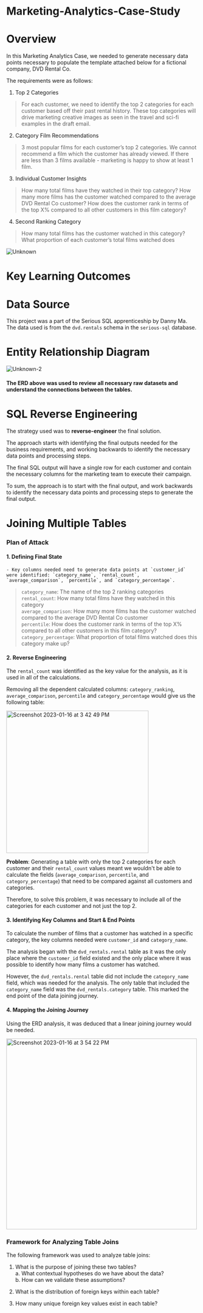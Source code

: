 # Marketing-Analytics-Case-Study
# Overview 
In this Marketing Analytics Case, we needed to generate necessary data points necessary to populate the template attached below for a fictional company, DVD Rental Co. 

The requirements were as follows: 
1. Top 2 Categories 
> For each customer, we need to identify the top 2 categories for each customer based off their past rental history. These top categories will drive marketing creative images as seen in the travel and sci-fi examples in the draft email.

2. Category Film Recommendations
> 3 most popular films for each customer’s top 2 categories. We cannot recommend a film which the customer has already viewed. If there are less than 3 films available - marketing is happy to show at least 1 film.

3. Individual Customer Insights
> How many total films have they watched in their top category?
> How many more films has the customer watched compared to the average DVD Rental Co customer?
> How does the customer rank in terms of the top X% compared to all other customers in this film category?

4. Second Ranking Category
> How many total films has the customer watched in this category?
> What proportion of each customer’s total films watched does

![Unknown](https://user-images.githubusercontent.com/55969501/212595517-b2f4d547-b1b4-4eca-b31a-912e0de1f0be.png)

# Key Learning Outcomes 

# Data Source 
This project was a part of the Serious SQL apprenticeship by Danny Ma. The data used is from the `dvd.rentals` schema in the `serious-sql` database.

# Entity Relationship Diagram
![Unknown-2](https://user-images.githubusercontent.com/55969501/212652223-81b393a6-88df-4591-b426-5d996ac2d5cd.png)

#### The ERD above was used to review all necessary raw datasets and understand the connections between the tables. 

# SQL Reverse Engineering 
The strategy used was to **reverse-engineer** the final solution. 

The approach starts with identifying the final outputs needed for the business requirements, and working backwards to identify the necessary data points and processing steps.

The final SQL output will have a single row for each customer and contain the necessary columns for the marketing team to execute their campaign. 

To sum, the approach is to start with the final output, and work backwards to identify the necessary data points and processing steps to generate the final output.

# Joining Multiple Tables 

### Plan of Attack 
#### 1. Defining Final State
    - Key columns needed need to generate data points at `customer_id` were identified: `category_name`, `rental_count`, `average_comparison`, `percentile`, and `category_percentage`.
> `category_name`: The name of the top 2 ranking categories  
`rental_count`: How many total films have they watched in this category  
`average_comparison`: How many more films has the customer watched compared to the average DVD Rental Co customer  
`percentile`: How does the customer rank in terms of the top X% compared to all other customers in this film category?  
`category_percentage`: What proportion of total films watched does this category make up?


#### 2. Reverse Engineering 
The `rental_count` was identified as the key value for the analysis, as it is used in all of the calculations. 

Removing all the dependent calculated columns: `category_ranking`, `average_comparison`, `percentile` and `category_percentage` would give us the following table: 

<img width="374" alt="Screenshot 2023-01-16 at 3 42 49 PM" src="https://user-images.githubusercontent.com/55969501/212659482-a8c43b33-92f7-4537-b13d-4d60d0a25e3f.png">

**Problem**: Generating a table with only the top 2 categories for each customer and their `rental_count` values meant we wouldn't be able to calculate the fields (`average_comparison`, `percentile`, and `category_percentage`) that need to be compared against all customers and categories. 

Therefore, to solve this problem, it was necessary to include all of the categories for each customer and not just the top 2.

#### 3. Identifying Key Columns and Start & End Points
To calculate the number of films that a customer has watched in a specific category, the key columns needed were `customer_id` and `category_name`. 

The analysis began with the `dvd_rentals.rental` table as it was the only place where the `customer_id` field existed and the only place where it was possible to identify how many films a customer has watched. 

However, the `dvd_rentals.rental` table did not include the `category_name` field, which was needed for the analysis. The only table that included the `category_name` field was the `dvd_rentals.category` table.  This marked the end point of the data joining journey. 

#### 4. Mapping the Joining Journey
Using the ERD analysis, it was deduced that a linear joining journey would be needed.

<img width="501" alt="Screenshot 2023-01-16 at 3 54 22 PM" src="https://user-images.githubusercontent.com/55969501/212661681-0c8ebe9a-2266-45b1-b0d9-b250c3d2f1ca.png">

### Framework for Analyzing Table Joins

The following framework was used to analyze table joins: 

1. What is the purpose of joining these two tables?  
a. What contextual hypotheses do we have about the data?  
b. How can we validate these assumptions?

2. What is the distribution of foreign keys within each table?

3. How many unique foreign key values exist in each table?
